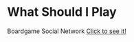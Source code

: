 # What Should I Play
Boardgame Social Network [Click to see it!](https://what-should-i-play.herokuapp.com/)
